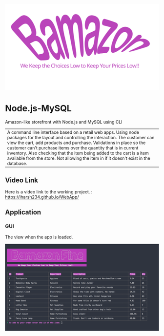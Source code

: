 
![Screenshot](assets/bam.svg)
# Node.js-MySQL
Amazon-like storefront with Node.js and MySQL using CLI
<table>
<tr>
<td>
  A command line interface based on a retail web apps. Using node packages for the layout and controlling the interaction. The customer can view the cart, add products and purchase. Validations in place so the customer can't purchase items over the quantity that is in current inventory. Also checking that the item being added to the cart is a item available from the store. Not allowing the item in if it doesn't exist in the database.
</td>
</tr>
</table>

## Video Link
Here is a video link to the working project. :  https://iharsh234.github.io/WebApp/



## Application

### GUI
The view when the app is loaded.

![Screenshot](assets/bam_land.png)